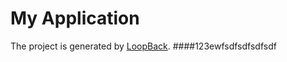 # My Application

The project is generated by [LoopBack](http://loopback.io).
####123ewfsdfsdfsdfsdf